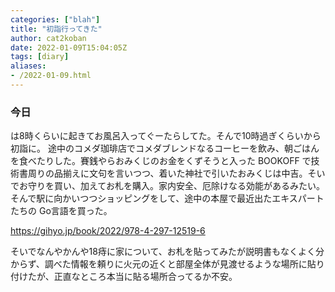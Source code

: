 ```yaml
---
categories: ["blah"]
title: "初詣行ってきた"
author: cat2koban
date: 2022-01-09T15:04:05Z
tags: [diary]
aliases:
- /2022-01-09.html
---
```


### 今日

は8時くらいに起きてお風呂入ってぐーたらしてた。そんで10時過ぎくらいから初詣に。
途中のコメダ珈琲店でコメダブレンドなるコーヒーを飲み、朝ごはんを食べたりした。賽銭やらおみくじのお金をくずそうと入った BOOKOFF で技術書周りの品揃えに文句を言いつつ、着いた神社で引いたおみくじは中吉。そいでお守りを買い、加えてお札を購入。家内安全、厄除けなる効能があるみたい。そんで駅に向かいつつショッピングをして、途中の本屋で最近出たエキスパートたちの Go言語を買った。

https://gihyo.jp/book/2022/978-4-297-12519-6


そいでなんやかんや18痔に家について、お札を貼ってみたが説明書もなくよく分からず、調べた情報を頼りに火元の近くと部屋全体が見渡せるような場所に貼り付けたが、正直なところ本当に貼る場所合ってるか不安。

